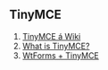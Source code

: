 ## TinyMCE
1. [TinyMCE á Wiki]((https://en.wikipedia.org/wiki/TinyMCE))
1. [What is TinyMCE?](https://www.tiny.cloud/docs/tinymce/6/introduction-to-tinymce/)
1. [WtForms + TinyMCE](https://pypi.org/project/wtf-tinymce/)
